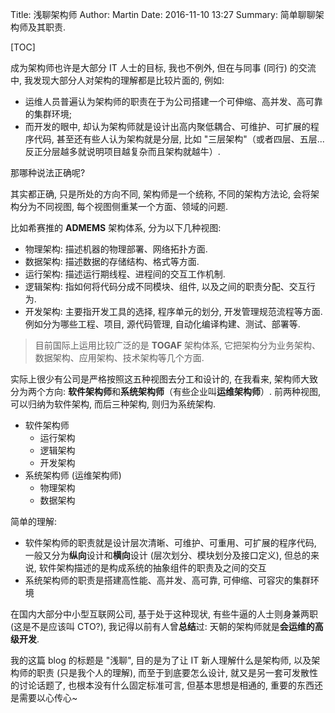 Title: 浅聊架构师
Author: Martin
Date: 2016-11-10 13:27
Summary: 简单聊聊架构师及其职责.

[TOC]

成为架构师也许是大部分 IT 人士的目标, 我也不例外, 但在与同事 (同行) 的交流中, 我发现大部分人对架构的理解都是比较片面的, 例如:

- 运维人员普遍认为架构师的职责在于为公司搭建一个可伸缩、高并发、高可靠的集群环境;
- 而开发的眼中, 却认为架构师就是设计出高内聚低耦合、可维护、可扩展的程序代码, 甚至还有些人认为架构就是分层, 比如 "三层架构"（或者四层、五层...反正分层越多就说明项目越复杂而且架构就越牛）.

那哪种说法正确呢?

其实都正确, 只是所处的方向不同, 架构师是一个统称, 不同的架构方法论, 会将架构分为不同视图, 每个视图侧重某一个方面、领域的问题.

比如希赛推的 **ADMEMS** 架构体系, 分为以下几种视图:

- 物理架构: 描述机器的物理部署、网络拓扑方面.
- 数据架构: 描述数据的存储结构、格式等方面.
- 运行架构: 描述运行期线程、进程间的交互工作机制.
- 逻辑架构: 指如何将代码分成不同模块、组件, 以及之间的职责分配、交互行为.
- 开发架构: 主要指开发工具的选择, 程序单元的划分, 开发管理规范流程等方面. 例如分为哪些工程、项目, 源代码管理, 自动化编译构建、测试、部署等.

> 目前国际上运用比较广泛的是 **TOGAF** 架构体系, 它把架构分为业务架构、数据架构、应用架构、技术架构等几个方面.

实际上很少有公司是严格按照这五种视图去分工和设计的, 在我看来, 架构师大致分为两个方向: **软件架构师**和**系统架构师**（有些企业叫**运维架构师**）. 前两种视图, 可以归纳为软件架构, 而后三种架构, 则归为系统架构.

- 软件架构师
    + 运行架构
    + 逻辑架构
    + 开发架构
- 系统架构师 (运维架构师)
    + 物理架构
    + 数据架构

简单的理解:

- 软件架构师的职责就是设计层次清晰、可维护、可重用、可扩展的程序代码, 一般又分为**纵向**设计和**横向**设计 (层次划分、模块划分及接口定义), 但总的来说, 软件架构描述的是构成系统的抽象组件的职责及之间的交互
- 系统架构师的职责是搭建高性能、高并发、高可靠, 可伸缩、可容灾的集群环境

在国内大部分中小型互联网公司, 基于处于这种现状, 有些牛逼的人士则身兼两职 (这是不是应该叫 CTO?), 我记得以前有人曾**总结**过: 天朝的架构师就是**会运维的高级开发**.

我的这篇 blog 的标题是 "浅聊", 目的是为了让 IT 新人理解什么是架构师, 以及架构师的职责 (只是我个人的理解), 而至于到底要怎么设计, 就又是另一套可发散性的讨论话题了, 也根本没有什么固定标准可言, 但基本思想是相通的, 重要的东西还是需要以心传心~
